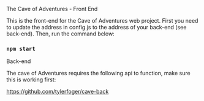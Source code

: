 The Cave of Adventures - Front End

This is the front-end for the Cave of Adventures web project. First you need to update the address in config.js to the address of your back-end (see back-end). Then, run the command below:

### `npm start`


Back-end

The cave of Adventures requires the following api to function, make sure this is working first:

https://github.com/tylerfoger/cave-back
